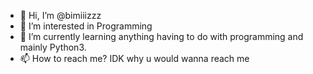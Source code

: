 - 👋 Hi, I’m @bimiiizzz
- 👀 I’m interested in Programming 
- 🌱 I’m currently learning anything having to do with programming and mainly Python3.
- 📫 How to reach me? IDK why u would wanna reach me 

<!---
bimiiizzz/bimiiizzz is a ✨ special ✨ repository because its `README.md` (this file) appears on your GitHub profile.
You can click the Preview link to take a look at your changes.
--->
